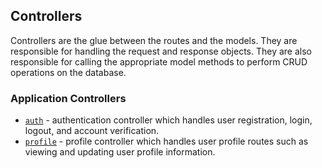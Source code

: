 ## Controllers

Controllers are the glue between the routes and the models. They are responsible for handling the request and response objects. They are also responsible for calling the appropriate model methods to perform CRUD operations on the database.

### Application Controllers

- [`auth`](6_1_Controllers_Auth.md) - authentication controller which handles user registration, login, logout, and account verification.
- [`profile`](./6_2_Controllers_Profile.md) - profile controller which handles user profile routes such as viewing and updating user profile information.
